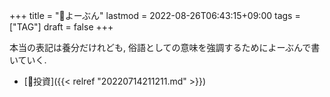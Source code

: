 +++
title = "🔖よーぶん"
lastmod = 2022-08-26T06:43:15+09:00
tags = ["TAG"]
draft = false
+++

本当の表記は養分だけれども, 俗語としての意味を強調するためによーぶんで書いていく.

-   [📝投資]({{< relref "20220714211211.md" >}})
